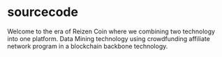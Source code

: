 # sourcecode
Welcome to the era of Reizen Coin where we combining two technology into one platform. Data Mining technology using crowdfunding affiliate network program in a blockchain backbone technology.

